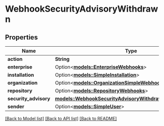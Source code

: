 # WebhookSecurityAdvisoryWithdrawn

## Properties

Name | Type | Description | Notes
------------ | ------------- | ------------- | -------------
**action** | **String** |  | 
**enterprise** | Option<[**models::EnterpriseWebhooks**](enterprise-webhooks.md)> |  | [optional]
**installation** | Option<[**models::SimpleInstallation**](simple-installation.md)> |  | [optional]
**organization** | Option<[**models::OrganizationSimpleWebhooks**](organization-simple-webhooks.md)> |  | [optional]
**repository** | Option<[**models::RepositoryWebhooks**](repository-webhooks.md)> |  | [optional]
**security_advisory** | [**models::WebhookSecurityAdvisoryWithdrawnSecurityAdvisory**](webhook_security_advisory_withdrawn_security_advisory.md) |  | 
**sender** | Option<[**models::SimpleUser**](simple-user.md)> |  | [optional]

[[Back to Model list]](../README.md#documentation-for-models) [[Back to API list]](../README.md#documentation-for-api-endpoints) [[Back to README]](../README.md)


